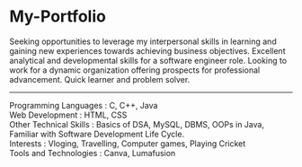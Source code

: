 # My-Portfolio
Seeking opportunities to leverage my interpersonal skills in learning and gaining new experiences towards achieving business objectives.
Excellent analytical and developmental skills for a software engineer role. Looking to work for a dynamic organization offering prospects for
professional advancement. Quick learner and problem solver.
<br> <hr>
Programming Languages : C, C++, Java  <br>
Web Development : HTML, CSS  <br>
Other Technical Skills : Basics of DSA, MySQL, DBMS, OOPs in Java, Familiar with Software Development Life Cycle.  <br>
Interests : Vloging, Travelling, Computer games, Playing Cricket  <br>
Tools and Technologies : Canva, Lumafusion
